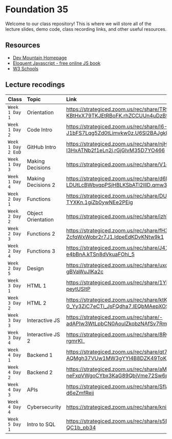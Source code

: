 # Foundation 35

Welcome to our class repository! This is where we will store all of the lecture slides, demo code, class recording links, and other useful resources.


## Resources

 - [Dev Mountain Homepage](https://ed.devmountain.com/)
 - [Eloquent Javascript - free online JS book](https://eloquentjavascript.net/)
 - [W3 Schools](https://www.w3schools.com/js/default.asp)


## Lecture recodings


| Class | Topic     | Link                |
| :-------- | :------- | :------------------------- |
| `Week 1 Day 1` | Orientation | https://strategiced.zoom.us/rec/share/TRf9ezsMBDD8g-frWSo9bIRvy5zeFdAttQ3gx2kLeQiwm-KBtHxX79TKJEtRBoFK.rhZCCUUn4uDzB9fQ |
| `Week 1 Day 2` | Code Intro | https://strategiced.zoom.us/rec/share/I6-P7W8sgf1XuswkMS9IC3IG3E4W4Gr6DXskA7315-J1bFS7Lqg5Zd0tLimvkw0z.U6Sl2BAJgkKkZdJg |
| `Week 1 Day 2 EoD` | GitHub Intro | https://strategiced.zoom.us/rec/share/njHWuVsDGS_hx_29pV1na2U8KadLM4kowtjF8kR1gOi8p7H-I3HxATNb2f1eLn2j.rGjGIvM35D7YO466 |
| `Week 1 Day 3` | Making Decisions | https://strategiced.zoom.us/rec/share/V1d8jLLoc5CIHpPxnMQ_pczXq3eKf63YoatPb34G1NsDmVt3qDTE1j5Y-YCLI214.zg_srnMTiw17tt7J |
| `Week 1 Day 4` | Making Decisions 2 | https://strategiced.zoom.us/rec/share/d6NzGGvqkU5tILDrhvNC3URppGDuVQ4Zzt-LDUtLcBWbvqpPSjHBLKSbATl2lIlD.qmw300BypZNLjQ2o |
| `Week 2 Day 1` | Functions | https://strategiced.zoom.us/rec/share/DUyLHmElDyK-nW5ENz5UmmmoiCHok3uOV02x_0Aj0k0jMbpEudJOd9N0Pl-TYXKn.1giZb0ywNEe2PEig |
| `Week 2 Day 2` | Object Orientation | https://strategiced.zoom.us/rec/share/izhWKH6vFEm84V4193pfrPxsEGq6IurHqsC6uYNBh2t5lTYVRgcXzr59lqVpfGO4.tbglYoSHimVNAy6g |
| `Week 2 Day 3` | Functions 2 | https://strategiced.zoom.us/rec/share/fH3vOcWWT7gFS1dgPtQTuDyBkIgSWv8iCL5J3hKoUhwQW8sD-ZcfqWxWobr2r7J1.IdpeEdKDvKNtw9k1 |
| `Week 2 Day 4` | Functions 3 | https://strategiced.zoom.us/rec/share/J41mx4TB_Uuj5-1QPrPA_bnFY2UQC1KUepVDV3fHFYI6PsDe29-nJqYwh-e4bBnA.kTSn8dVkuaFOhi_5 |
| `Week 2 Day 5` | Design | https://strategiced.zoom.us/rec/share/uxq9aiCUYuUe8dKLWJ1Fuu3_BU_gPXYYiyT5DOdOlu7O5S8xwNogg3t2E_O3ze0G.6Me-gBVaWuJlKa2c |
| `Week 3 Day 1` | HTML 1 | https://strategiced.zoom.us/rec/share/1YlSJETUITwGyJF8nJ6rSRXAEK7ctAKwSMGZRtGq8VPExIFMxjsN6FaNOT2aqsyr.LbcJRY-peytUSItP |
| `Week 3 Day 2` | HTML 2 | https://strategiced.zoom.us/rec/share/ktKAFxOlbByIhZ30UaUPc7_tg9-hmuGHhbyo68qMJ-0_Yy3ZiC7eCTi_JsFQdha7.lEQbMAepXOSLy68J |
| `Week 3 Day 3` | Interactive JS | https://strategiced.zoom.us/rec/share/-adAPIw3WtLpbCN0AoulZkobzNAfSv7RmrObYOTVwuQVusWMspwGUOik_LXvhwUq._8qUq2HBtEN-5CXz |
| `Week 3 Day 4` | Interactive JS 2 | https://strategiced.zoom.us/rec/share/8RGTuF-gpd8fqBsviXsrzKXVerN0XWWX9uA8MbWwe5DufTksRpdd17HkjU3soeJC.JmKVk4_a-rgmrKl_ |
| `Week 4 Day 1` | Backend 1 | https://strategiced.zoom.us/rec/share/qt7mNTU8EJPl-AQMgh37VUw1MW3gYYl4B8DZK49ToKmqhxDc1lIyk_IB4SQ9bLWq.ABgP9vnHxLCu5zTa |
| `Week 4 Day 2` | Backend 2 | https://strategiced.zoom.us/rec/share/aMtjn_Fkd_flT26Y1Zqi-neFxpVWgoCYbx3KaG89QbjVme72Sw6puqMg3xgpYkOX.ZiEkJJZo__ua97Zm |
| `Week 4 Day 3` | APIs | https://strategiced.zoom.us/rec/share/SfIaZxU527am9ea0ofbvC78M915pv1wbDqzFoOUlElMBhu7_b3Tk1Vkk0oQAsntD.SsXnJ-d6eZmfReji |
| `Week 4 Day 4` | Cybersecurity | https://strategiced.zoom.us/rec/share/knicuRQrcVVvJx8DHMgHbR3Fz2TCTKFINfH9o1kno0SLvIJXdpC7yxlj-aayVfYX.9oUBbya3nMo_jDqd |
| `Week 5 Day 1` | Intro to SQL | https://strategiced.zoom.us/rec/share/s5BY0HszUaILga4cgOOWZjC9g1iGTmSLaudXvfcJjiGFRGiada37d7XJCMjTPVOA.4Wbq6S-QC1b_pb34 |